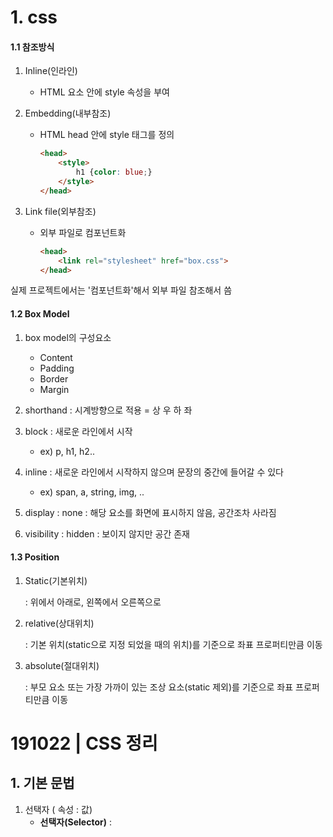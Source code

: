 # 1. css

#### 1.1 참조방식

1. Inline(인라인)

   - HTML 요소 안에 style 속성을 부여

     

2. Embedding(내부참조)

   - HTML head 안에 style 태그를 정의

     ```html
     <head>
         <style>
             h1 {color: blue;}
         </style>
     </head>
     ```

     

3. Link file(외부참조)

   - 외부 파일로 컴포넌트화

     ```html
     <head>
         <link rel="stylesheet" href="box.css">
     </head>
     ```

     

<p>
    실제 프로젝트에서는 '컴포넌트화'해서 외부 파일 참조해서 씀
</p>



#### 1.2 Box Model

1. box model의 구성요소
   - Content
   - Padding
   - Border
   - Margin
2. shorthand : 시계방향으로 적용 = 상 우 하 좌
3. block : 새로운 라인에서 시작
   - ex) p, h1, h2..
4. inline : 새로운 라인에서 시작하지 않으며 문장의 중간에 들어갈 수 있다
   - ex) span, a, string, img, ..

5. display : none : 해당 요소를 화면에 표시하지 않음, 공간조차 사라짐
6. visibility : hidden : 보이지 않지만 공간 존재



#### 1.3 Position

1. Static(기본위치) 

   : 위에서 아래로, 왼쪽에서 오른쪽으로

2. relative(상대위치) 

   : 기본 위치(static으로 지정 되었을 때의 위치)를 기준으로 좌표 프로퍼티만큼 이동

3. absolute(절대위치)

   : 부모 요소 또는 가장 가까이 있는 조상 요소(static 제외)를 기준으로 좌표 프로퍼티만큼 이동





# 191022 | CSS 정리

## 1.  기본 문법

1. 선택자 ( 속성 : 값)
   - <strong> 선택자(Selector)</strong> : 

